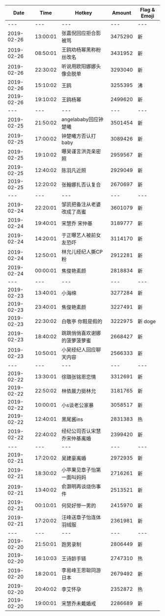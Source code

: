 Date | Time | Hotkey | Amount | Flag & Emoji 
--- | --- | --- | --- | ---
--- | --- | --- | --- | ---
2019-02-26|13:00:01|张嘉倪回应拒合影被骂|3475290|新 
2019-02-26|08:50:01|王鸥劝杨幂黑称粉丝改名|3431952|新 
2019-02-26|22:30:02|听说用欧阳娜娜头像会脱单|3293040|新 
2019-02-26|15:10:02|王鸥|3255395|沸 
2019-02-26|19:10:02|王鸥杨幂|2499620|新 
--- | --- | --- | --- | ---
2019-02-25|21:50:02|angelababy回应钟楚曦|3501454|新 
2019-02-25|17:00:02|钟楚曦方否认打baby|3089426|新 
2019-02-25|19:10:02|曝吴谨言洪尧亲密照|2959567|新 
2019-02-25|12:40:02|陈羽凡近照|2929049|新 
2019-02-25|12:20:02|张翰娜扎否认复合|2670697|新 
--- | --- | --- | --- | ---
2019-02-24|22:20:01|邹凯把备注从老婆改成了高蜜|3601079|新 
2019-02-24|19:40:01|宋慧乔 宋仲基|3189777|新 
2019-02-24|14:20:01|于正曝艺人被前女友恐吓|3114170|新 
2019-02-24|12:50:01|林允儿经纪人撕CP粉|2912281|新 
2019-02-24|00:00:01|焦俊艳素颜|2818834|新 
--- | --- | --- | --- | ---
2019-02-23|13:40:01|小海绵|3277284|新 
2019-02-23|23:40:01|焦俊艳素颜|3227491|新 
2019-02-23|22:30:02|白敬亭 你鞋是假的 |3222975|新 doge
2019-02-23|18:40:02|跳跳俏俏喜欢谢娜的菠萝菠萝蜜|2668427|新 
2019-02-23|10:50:01|小吴经纪人回应聊天内容|2566333|新 
--- | --- | --- | --- | ---
2019-02-22|13:30:01|徐璐张铭恩恋情|3312691|新 
2019-02-22|22:50:02|林依晨力挺林允|3181765|新 
2019-02-22|10:00:01|小s谈老公家暴|3058517|新 
2019-02-22|12:40:01|黑尾酱ins|2831383|热 
2019-02-22|22:40:02|经纪公司否认宋慧乔宋仲基离婚|2399420|新 
--- | --- | --- | --- | ---
2019-02-21|17:20:02|吴建豪离婚|2972935|新 
2019-02-21|18:30:02|小苹果见章子怡第一面叫妈妈|2716261|新 
2019-02-21|13:40:02|俞灏明再谈烧伤事件|2513521|新 
2019-02-21|00:10:01|何炅好惨一男的|2415970|新 
2019-02-21|17:20:02|汪峰送章子怡连体羽绒服|2361981|新 
--- | --- | --- | --- | ---
2019-02-20|21:50:01|跑男录制|2806449|新 
2019-02-20|16:10:03|王诗龄手链|2747310|热 
2019-02-20|18:20:01|李易峰王思聪同游日本|2679492|新 
2019-02-20|20:40:02|李艾怀孕|2352872|热 
2019-02-20|19:00:01|宋慧乔未戴婚戒|2286689|新 

